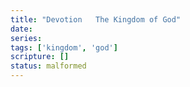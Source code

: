 ```yaml
---
title: "Devotion   The Kingdom of God"
date: 
series: 
tags: ['kingdom', 'god']
scripture: []
status: malformed
---
```


